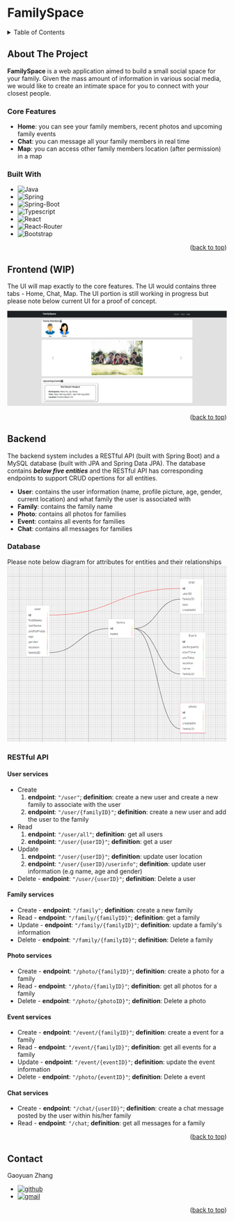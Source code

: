 
<a name="readme-top"></a>

# FamilySpace

<!-- TABLE OF CONTENTS -->
<details>
  <summary>Table of Contents</summary>
  <ol>
    <li>
      <a href="#about-the-project">About The Project</a>
      <ul>
        <li><a href="#core-features">Core Features</a></li>
        <li><a href="#built-with">Built With</a></li>
      </ul>
    </li>
    <li><a href="#frontend-wip">Frontend (work in progress)</a></li>
    <li>
      <a href="#backend">Backend</a>
      <ul>
        <li><a href="#database">Database</a></li>
        <li><a href="#restful-api">RESTful API</a></li>
      </ul>
    </li>
    <li><a href="#contact">Contact</a></li>
  </ol>
</details>



<!-- ABOUT THE PROJECT -->
## About The Project

**FamilySpace** is a web application aimed to build a small social space for your family. Given the mass amount of information in various social media, we would like to create an intimate space for you to connect with your closest people.

### Core Features

* **Home**: you can see your family members, recent photos and upcoming family events
* **Chat**: you can message all your family members in real time
* **Map**: you can access other family members location (after permission) in a map



### Built With

* ![Java]
* ![Spring]
* ![Spring-Boot]
* ![Typescript]
* ![React]
* ![React-Router]
* ![Bootstrap]

<p align="right">(<a href="#readme-top">back to top</a>)</p>



## Frontend (WIP)

The UI will map exactly to the core features. The UI would contains three tabs - Home, Chat, Map. The UI portion is still working in progress but please note below current UI for a proof of concept.

<img src="Asset/FamilSpace POC.png">


<p align="right">(<a href="#readme-top">back to top</a>)</p>



## Backend

The backend system includes a RESTful API (built with Spring Boot) and a MySQL database (built with JPA and Spring Data JPA). The database contains **_below five entities_** and the RESTful API has corresponding endpoints to support CRUD opertions for all entities.
* **User**: contains the user information (name, profile picture, age, gender, current location) and what family the user is associated with
* **Family**: contains the family name
* **Photo**: contains all photos for families
* **Event**: contains all events for families
* **Chat**: contains all messages for families

### Database
Please note below diagram for attributes for entities and their relationships
<img src="Asset/Database.png">

### RESTful API

#### User services
* Create
  1. **endpoint**: `"/user"`; **definition**: create a new user and create a new family to associate with the user
  2. **endpoint**: `"/user/{familyID}"`; **definition**: create a new user and add the user to the family
* Read
  1. **endpoint**: `"/user/all"`; **definition**: get all users
  2. **endpoint**: `"/user/{userID}"`; **definition**: get a user
* Update
  1. **endpoint**: `"/user/{userID}"`; **definition**: update user location
  2. **endpoint**: `"/user/{userID}/userinfo"`; **definition**: update user information (e.g name, age and gender)
* Delete - **endpoint**: `"/user/{userID}"`; **definition**: Delete a user

#### Family services
* Create - **endpoint**: `"/family"`; **definition**: create a new family
* Read - **endpoint**: `"/family/{familyID}"`; **definition**: get a family
* Update - **endpoint**: `"/family/{familyID}"`; **definition**: update a family's information
* Delete - **endpoint**: `"/family/{familyID}"`; **definition**: Delete a family

#### Photo services
* Create - **endpoint**: `"/photo/{familyID}"`; **definition**: create a photo for a family
* Read - **endpoint**: `"/photo/{familyID}"`; **definition**: get all photos for a family
* Delete - **endpoint**: `"/photo/{photoID}"`; **definition**: Delete a photo

#### Event services
* Create - **endpoint**: `"/event/{familyID}"`; **definition**: create a event for a family
* Read - **endpoint**: `"/event/{familyID}"`; **definition**: get all events for a family
* Update - **endpoint**: `"/event/{eventID}"`; **definition**: update the event information
* Delete - **endpoint**: `"/photo/{eventID}"`; **definition**: Delete a event

#### Chat services
* Create - **endpoint**: `"/chat/{userID}"`; **definition**: create a chat message posted by the user within his/her family
* Read - **endpoint**: `"/chat`; **definition**: get all messages for a family

<p align="right">(<a href="#readme-top">back to top</a>)</p>


<!-- CONTACT -->
## Contact

Gaoyuan Zhang
* [![github]](https://github.com/gocodezhang)
* [![gmail]](mailto:zgy25483387@gmail.com)


<p align="right">(<a href="#readme-top">back to top</a>)</p>





<!-- MARKDOWN LINKS & IMAGES -->
<!-- https://www.markdownguide.org/basic-syntax/#reference-style-links -->
[Java]: https://img.shields.io/badge/java-%23ED8B00.svg?style=for-the-badge&logo=openjdk&logoColor=white
[Spring]: https://img.shields.io/badge/Spring-6DB33F.svg?style=for-the-badge&logo=Spring&logoColor=white
[Spring-Boot]:https://img.shields.io/badge/Spring%20Boot-6DB33F.svg?style=for-the-badge&logo=Spring-Boot&logoColor=white
[Typescript]: https://img.shields.io/badge/TypeScript-3178C6.svg?style=for-the-badge&logo=TypeScript&logoColor=white
[React]: https://img.shields.io/badge/React-61DAFB.svg?style=for-the-badge&logo=React&logoColor=black
[React-Router]: https://img.shields.io/badge/React%20Router-CA4245.svg?style=for-the-badge&logo=React-Router&logoColor=white
[Bootstrap]: https://img.shields.io/badge/Bootstrap-563D7C?style=for-the-badge&logo=bootstrap&logoColor=white
[github]: https://img.shields.io/badge/GitHub-181717.svg?style=for-the-badge&logo=GitHub&logoColor=white
[gmail]: https://img.shields.io/badge/Gmail-D14836?style=for-the-badge&logo=gmail&logoColor=white